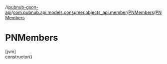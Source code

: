 //[pubnub-gson-api](../../../index.md)/[com.pubnub.api.models.consumer.objects_api.member](../index.md)/[PNMembers](index.md)/[PNMembers](-p-n-members.md)

# PNMembers

[jvm]\
constructor()
